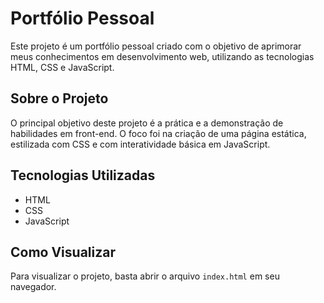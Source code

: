 # Portfólio Pessoal

Este projeto é um portfólio pessoal criado com o objetivo de aprimorar meus conhecimentos em desenvolvimento web, utilizando as tecnologias HTML, CSS e JavaScript.

## Sobre o Projeto

O principal objetivo deste projeto é a prática e a demonstração de habilidades em front-end. O foco foi na criação de uma página estática, estilizada com CSS e com interatividade básica em JavaScript.

## Tecnologias Utilizadas

*   HTML
*   CSS
*   JavaScript

## Como Visualizar

Para visualizar o projeto, basta abrir o arquivo `index.html` em seu navegador.
